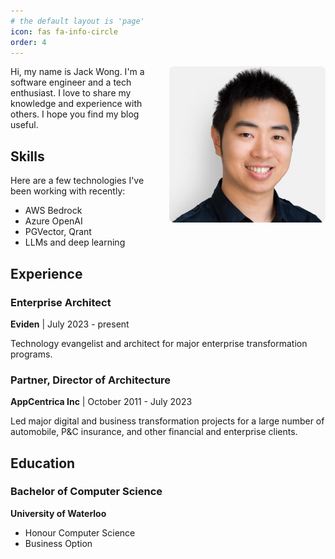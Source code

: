 ```yaml
---
# the default layout is 'page'
icon: fas fa-info-circle
order: 4
---
```

<img src="/assets/img/jack-wong-profile.png" alt="jack-wong" style="float: right; margin-left: 20px; margin-bottom: 20px; width: 250px; height: auto; border-radius: 8px;">

Hi, my name is Jack Wong. I'm a software engineer and a tech enthusiast. I love to share my knowledge and experience with others. I hope you find my blog useful.

## Skills

Here are a few technologies I've been working with recently:

- AWS Bedrock
- Azure OpenAI
- PGVector, Qrant
- LLMs and deep learning

## Experience

### Enterprise Architect
**Eviden** | July 2023 - present

Technology evangelist and architect for major enterprise transformation programs.

### Partner, Director of Architecture
**AppCentrica Inc** | October 2011 - July 2023

Led major digital and business transformation projects for a large number of automobile, P&C insurance, and other financial and enterprise clients.

## Education

### Bachelor of Computer Science
**University of Waterloo**

* Honour Computer Science
* Business Option

